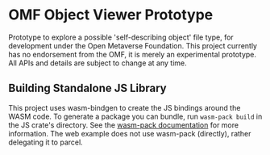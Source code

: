 # OMF Object Viewer Prototype

Prototype to explore a possible 'self-describing object' file type, for development under the Open Metaverse Foundation.
This project currently has no endorsement from the OMF, it is merely an experimental prototype.
All APIs and details are subject to change at any time.

## Building Standalone JS Library

This project uses wasm-bindgen to create the JS bindings around the WASM code.
To generate a package you can bundle, run `wasm-pack build` in the JS crate's directory.
See the [wasm-pack documentation](https://rustwasm.github.io/docs/wasm-pack/) for more information.
The web example does not use wasm-pack (directly), rather delegating it to parcel.
